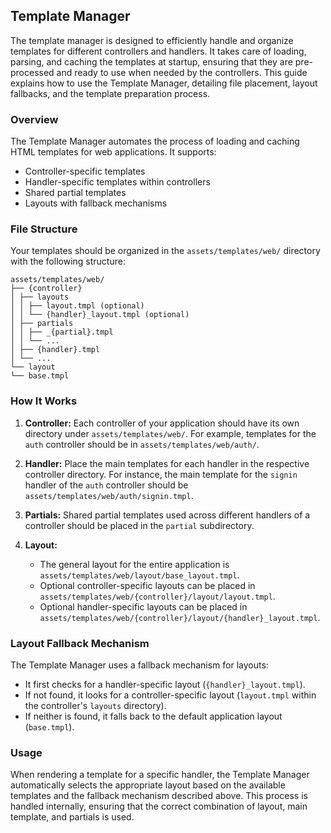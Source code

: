 ## Template Manager

The template manager is designed to efficiently handle and organize templates for different controllers and handlers. It takes care of loading, parsing, and caching the templates at startup, ensuring that they are pre-processed and ready to use when needed by the controllers. This guide explains how to use the Template Manager, detailing file placement, layout fallbacks, and the template preparation process.

### Overview

The Template Manager automates the process of loading and caching HTML templates for web applications. It supports:
- Controller-specific templates
- Handler-specific templates within controllers
- Shared partial templates
- Layouts with fallback mechanisms

### File Structure

Your templates should be organized in the `assets/templates/web/` directory with the following structure:

``` 
assets/templates/web/
├── {controller}
│ ├── layouts
│ │ ├── layout.tmpl (optional)
│ │ └── {handler}_layout.tmpl (optional)
│ ├── partials
│ │ ├── _{partial}.tmpl
│ │ └── ...
│ ├── {handler}.tmpl
│ └── ...
└── layout
└── base.tmpl
```

### How It Works

1. **Controller:** Each controller of your application should have its own directory under `assets/templates/web/`. For example, templates for the `auth` controller should be in `assets/templates/web/auth/`.

2. **Handler:** Place the main templates for each handler in the respective controller directory. For instance, the main template for the `signin` handler of the `auth` controller should be `assets/templates/web/auth/signin.tmpl`.

3. **Partials:** Shared partial templates used across different handlers of a controller should be placed in the `partial` subdirectory.

4. **Layout:**
    - The general layout for the entire application is `assets/templates/web/layout/base_layout.tmpl`.
    - Optional controller-specific layouts can be placed in `assets/templates/web/{controller}/layout/layout.tmpl`.
    - Optional handler-specific layouts can be placed in `assets/templates/web/{controller}/layout/{handler}_layout.tmpl`.

### Layout Fallback Mechanism

The Template Manager uses a fallback mechanism for layouts:
- It first checks for a handler-specific layout (`{handler}_layout.tmpl`).
- If not found, it looks for a controller-specific layout (`layout.tmpl` within the controller's `layouts` directory).
- If neither is found, it falls back to the default application layout (`base.tmpl`).

### Usage

When rendering a template for a specific handler, the Template Manager automatically selects the appropriate layout based on the available templates and the fallback mechanism described above. This process is handled internally, ensuring that the correct combination of layout, main template, and partials is used.
